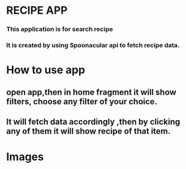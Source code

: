 # RECIPE APP
### This application is for search recipe
### It is created by using Spoonacular api to fetch recipe data.

# How to use app
## open app,then in home fragment it will show filters, choose any filter of your choice.
## It will fetch data accordingly ,then by clicking any of them it will show recipe of that item.
# Images